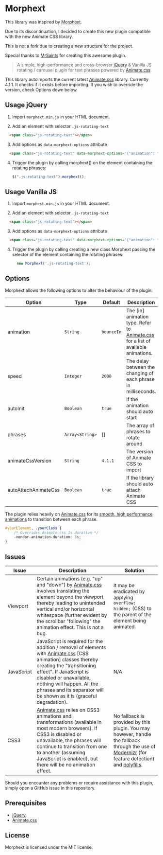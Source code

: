 Morphext
========

This library was inspired by [Morphext](https://github.com/MrSaints/Morphext).

Due to its discontinuation, I decided to create this new plugin compatible with the new Animate CSS library.

This is not a fork due to creating a new structure for the project.

Special thanks to [MrSaints](https://github.com/MrSaints) for creating this awesome plugin.

> A simple, high-performance and cross-browser [jQuery][jquery] & Vanilla JS rotating / carousel plugin for text phrases powered by [Animate.css][animatecss].

This library autoimports the current latest [Animate.css][animatecss] library. Currently 4.1.1. It checks if it exists before importing. If you wish to override the version, check Options down below.

Usage jQuery
-----

1. Import `morphext.min.js` in your HTML document.

2. Add an element with selector `.js-rotating-text`

  ```html
    <span class="js-rotating-text"></span>
  ```

3. Add options as `data-morphext-options` attribute

  ```html
    <span class="js-rotating-text" data-morphext-options='{"animation": "fadeIn", "phrases": ["Hello", "World"]}'></span>
  ```

4. Trigger the plugin by calling morphext() on the element containing the rotating phrases:

    ```js
    $(".js-rotating-text").morphext();
    ```

Usage Vanilla JS
-----

1. Import `morphext.min.js` in your HTML document.

2. Add an element with selector `.js-rotating-text`

  ```html
    <span class="js-rotating-text"></span>
  ```

3. Add options as `data-morphext-options` attribute

  ```html
    <span class="js-rotating-text" data-morphext-options='{"animation": "fadeIn", "phrases": ["Hello", "World"]}'></span>
  ```

4. Trigger the plugin by calling creating a new class Morphext passing the selector of the element containing the rotating phrases:

    ```js
      new Morphext('.js-rotating-text');
    ```


Options
-------

Morphext allows the following options to alter the behaviour of the plugin:

Option | Type | Default | Description
--- | --- | --- | ---
animation | `String` | `bounceIn` | The [in] animation type. Refer to [Animate.css][animatecss] for a list of available animations.
speed | `Integer` | `2000` | The delay between the changing of each phrase in milliseconds.
autoInit | `Boolean` | `true` | If the animation should auto start
phrases | `Array<String>` | [] | The array of phrases to rotate around
animateCssVersion | `String` | `4.1.1` | The version of Animate CSS to import
autoAttachAnimateCss | `Boolean` | `true` | If the library should auto attach Animate CSS

The plugin relies heavily on [Animate.css][animatecss] for its [smooth, high performance animations](http://www.html5rocks.com/en/tutorials/speed/high-performance-animations/) to transition between each phrase.

```css
#yourElement, .yourClass {
    /* Overrides Animate.css 1s duration */
    -vendor-animation-duration: 3s;
}
```


Issues
----------

Issue | Description | Solution
--- | --- | ---
Viewport | Certain animations (e.g. "up" and "down") by [Animate.css][animatecss] involves translating the element beyond the viewport thereby leading to unintended vertical and/or horizontal whitespace (further evident by the scrollbar "following" the animation effect. This is not a bug. | It may be eradicated by applying `overflow: hidden;` (CSS) to the parent of the element being animated.
JavaScript | JavaScript is required for the addition / removal of elements with [Animate.css][animatecss] [CSS animation] classes thereby creating the "transitioning effect". If JavaScript is disabled or unavailable, nothing will happen. All the phrases and its separator will be shown as it is (graceful degradation). | N/A
CSS3 | [Animate.css][animatecss] relies on CSS3 animations and transformations (available in most modern browsers). If CSS3 is disabled or unavailable, the phrases will continue to transition from one to another (assuming JavaScript is enabled), but there will be no animation effect. | No fallback is provided by this plugin. You may however, handle the fallback through the use of [Modernizr](http://modernizr.com/) (for feature detection) and [polyfills](http://html5polyfill.com/).

Should you encounter any problems or require assistance with this plugin, simply open a GitHub issue in this repository.


Prerequisites
-------------

- [jQuery][jquery]
- [Animate.css][animatecss]


License
-------

Morphext is licensed under the MIT license.

  [jquery]: https://www.jquery.com/
  [animatecss]: //daneden.github.io/animate.css/